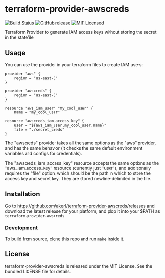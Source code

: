 terraform-provider-awscreds
=========

[![Build Status](https://img.shields.io/circleci/project/akerl/terraform-provider-awscreds/master.svg)](https://circleci.com/gh/akerl/terraform-provider-awscreds)
[![GitHub release](https://img.shields.io/github/release/akerl/terraform-provider-awscreds.svg)](https://github.com/akerl/terraform-provider-awscreds/releases)
[![MIT Licensed](https://img.shields.io/badge/license-MIT-green.svg)](https://tldrlegal.com/license/mit-license)

Terraform Provider to generate IAM access keys without storing the secret in the statefile

## Usage

You can use the provider in your terraform files to create IAM users:

```
provider "aws" {
    region = "us-east-1"
}

provider "awscreds" {
    region = "us-east-1"
}

resource "aws_iam_user" "my_cool_user" {
    name = "my_cool_user"

resource "awscreds_iam_access_key" {
    user = "${aws_iam_user.my_cool_user.name}"
    file = "./secret_creds"
}
```

The "awscreds" provider takes all the same options as the "aws" provider, and has the same behavior (it checks the same default environment variables and configs for credentials).

The "awscreds_iam_access_key" resource accepts the same options as the "aws_iam_access_key" resource (currently just "user"), and additionally requires the "file" option, which should be the path in which to store the access key and secret key. They are stored newline-delimited in the file.

## Installation

Go to https://github.com/akerl/terraform-provider-awscreds/releases and download the latest release for your platform, and plop it into your $PATH as `terraform-provider-awscreds`

### Development

To build from source, clone this repo and run `make` inside it.

## License

terraform-provider-awscreds is released under the MIT License. See the bundled LICENSE file for details.
